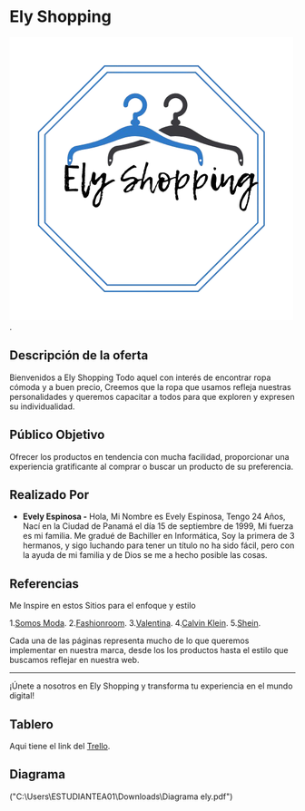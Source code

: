  # Ely Shopping
 ![Logo_Ely](./public/images/Logo_Ely.png).

 ## Descripción de la oferta

 Bienvenidos a Ely Shopping Todo aquel con interés de encontrar ropa cómoda y a buen precio, Creemos que la ropa que usamos refleja nuestras personalidades y queremos capacitar a todos para que exploren y expresen su individualidad. 

 ## Público Objetivo
 Ofrecer los productos en tendencia con mucha facilidad, proporcionar una experiencia gratificante al comprar o buscar un producto de su preferencia.

 ## Realizado Por 
 - **Evely Espinosa -**  Hola, Mi Nombre es Evely Espinosa, Tengo 24 Años, Nací en la Ciudad de Panamá el día 15 de septiembre de 1999, Mi fuerza es mi familia. Me gradué de Bachiller en Informática, Soy la primera de 3 hermanos, y sigo luchando para tener un título no ha sido fácil, pero con la ayuda de mi familia y de Dios se me a hecho posible las cosas.

 ## Referencias
 Me Inspire en estos Sitios para el enfoque y estilo

 1.[Somos Moda](https://www.somosmoda.com.co/).
 2.[Fashionroom](https://fashionroompanama.com/).
 3.[Valentina](https://latiendadevalentina.com/).
 4.[Calvin Klein](https://www.calvinklein.pa/).
 5.[Shein](https://es.shein.com/).

 Cada una de las páginas representa mucho de lo que queremos implementar en nuestra marca, desde los los productos hasta el estilo que buscamos reflejar en nuestra web.

 -----------------------------------------------------------------------------------------------
 ¡Únete a nosotros en Ely Shopping y transforma tu experiencia en el mundo digital!

 ## Tablero

 Aqui tiene el link del [Trello](https://trello.com/b/exzSAyF2/proyecto-final).

 ## Diagrama
 ("C:\Users\ESTUDIANTEA01\Downloads\Diagrama ely.pdf")
